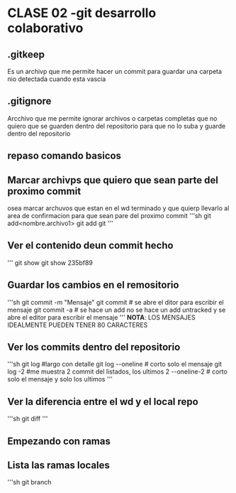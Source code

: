 # CLASE 02 -git desarrollo colaborativo
 ## .gitkeep
 Es un archivp que me permite hacer un commit para guardar una carpeta nio detectada cuando esta vascia

 ## .gitignore
 Arcchivo que me permite ignorar archivos o carpetas completas que no quiero que se guarden dentro del repositorio para que no lo suba y guarde dentro del repositorio 

 ## repaso comando basicos
 ## Marcar archivps que quiero que sean parte del proximo commit
 osea marcar archuvos que estan en el wd terminado y que quierp llevarlo al  area de confirmacion para que sean pare del proximo commit
 '''sh
 git add<nombre.archivo1><nombre-archivo2>
 git add <nombre-archivo>
 git 
 '''

 ## Ver el contenido deun commit hecho
 '''
 git show <hash>
 git show 235bf89

 ## Guardar los cambios en el remositorio
'''sh
git commit -m "Mensaje"
git commit # se abre el ditor para escribir el mensaje
git commit -a # se hace un add no se hace un add untracked y se abre el editor para escribir el mensaje
'''
**NOTA**: LOS MENSAJES IDEALMENTE PUEDEN TENER 80 CARACTERES
## Ver los commits dentro del repositorio
'''sh
git log #largo con detalle
git log --oneline # corto solo el mensaje
git log -2 #me muestra 2 commit del listados, los ultimos 2
--oneline-2 # corto solo el mensaje y solo los ultimos
'''

## Ver la diferencia entre el wd y el local repo

'''sh
git diff
'''

## Empezando con ramas 

## Lista las ramas locales
'''sh
git branch 